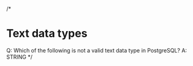 /*
# Text data types
Q: Which of the following is not a valid text data type in PostgreSQL?
A: STRING
*/

